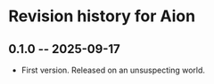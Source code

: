 # Revision history for Aion

## 0.1.0 -- 2025-09-17
* First version. Released on an unsuspecting world.

